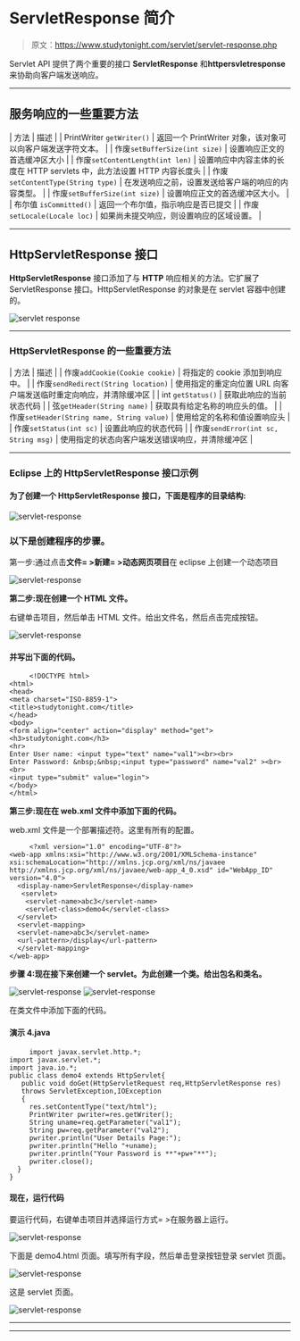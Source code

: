 # ServletResponse 简介

> 原文：<https://www.studytonight.com/servlet/servlet-response.php>

Servlet API 提供了两个重要的接口 **ServletResponse** 和**httpersvletresponse**来协助向客户端发送响应。

* * *

## 服务响应的一些重要方法

| 方法 | 描述 |
| PrintWriter `getWriter()` | 返回一个 PrintWriter 对象，该对象可以向客户端发送字符文本。 |
| 作废`setBufferSize(int size)` | 设置响应正文的首选缓冲区大小 |
| 作废`setContentLength(int len)` | 设置响应中内容主体的长度在 HTTP servlets 中，此方法设置 HTTP 内容长度头 |
| 作废`setContentType(String type)` | 在发送响应之前，设置发送给客户端的响应的内容类型。 |
| 作废`setBufferSize(int size)` | 设置响应正文的首选缓冲区大小。 |
| 布尔值 `isCommitted()` | 返回一个布尔值，指示响应是否已提交 |
| 作废`setLocale(Locale loc)` | 如果尚未提交响应，则设置响应的区域设置。 |

* * *

## HttpServletResponse 接口

**HttpServletResponse** 接口添加了与 **HTTP** 响应相关的方法。它扩展了 ServletResponse 接口。HttpServletResponse 的对象是在 servlet 容器中创建的。

![servlet response](../Images/9368b72e2e216030a2f9ead487a14895.png)

* * *

### HttpServletResponse 的一些重要方法

| 方法 | 描述 |
| 作废`addCookie(Cookie cookie)` | 将指定的 cookie 添加到响应中。 |
| 作废`sendRedirect(String location)` | 使用指定的重定向位置 URL 向客户端发送临时重定向响应，并清除缓冲区 |
| int `getStatus()` | 获取此响应的当前状态代码 |
| 弦`getHeader(String name)` | 获取具有给定名称的响应头的值。 |
| 作废`setHeader(String name, String value)` | 使用给定的名称和值设置响应头 |
| 作废`setStatus(int sc)` | 设置此响应的状态代码 |
| 作废`sendError(int sc, String msg)` | 使用指定的状态向客户端发送错误响应，并清除缓冲区 |

* * *

### Eclipse 上的 HttpServletResponse 接口示例

#### 为了创建一个 HttpServletResponse 接口，下面是程序的目录结构:

![servlet-response](../Images/b9f97ce7cb9ccef05ab1ff23536d8d84.png)

### 以下是创建程序的步骤。

第一步:通过点击**文件= >新建= >动态网页项目**在 eclipse 上创建一个动态项目

![servlet-response](../Images/60da65815f83b9c32b5b5ac510b5d607.png)

**第二步:现在创建一个 HTML 文件。**

右键单击项目，然后单击 HTML 文件。给出文件名，然后点击完成按钮。

![servlet-response](../Images/187c7a04ac794f84c55e92ef7da188be.png)

#### 并写出下面的代码。

```
	 <!DOCTYPE html>
<html>
<head>
<meta charset="ISO-8859-1">
<title>studytonight.com</title>
</head>
<body>
<form align="center" action="display" method="get">
<h3>studytonight.com</h3>
<hr>
Enter User name: <input type="text" name="val1"><br><br>
Enter Password: &nbsp;&nbsp;<input type="password" name="val2" ><br><br>
<input type="submit" value="login">
</body>
</html> 

```

**第三步:现在在 web.xml 文件中添加下面的代码。**

web.xml 文件是一个部署描述符。这里有所有的配置。

```
	 <?xml version="1.0" encoding="UTF-8"?>
<web-app xmlns:xsi="http://www.w3.org/2001/XMLSchema-instance"  xsi:schemaLocation="http://xmlns.jcp.org/xml/ns/javaee http://xmlns.jcp.org/xml/ns/javaee/web-app_4_0.xsd" id="WebApp_ID" version="4.0">
  <display-name>ServletResponse</display-name>
   <servlet>
  	<servlet-name>abc3</servlet-name>
  	<servlet-class>demo4</servlet-class>
  </servlet>
  <servlet-mapping>
  <servlet-name>abc3</servlet-name>
  <url-pattern>/display</url-pattern>
  </servlet-mapping>
</web-app> 

```

**步骤 4:现在接下来创建一个 servlet。为此创建一个类。给出包名和类名。**

![servlet-response](../Images/c4c7c7cf6008828bfe6bbfef1b3c83d2.png)
![servlet-response](../Images/aa482009c5760e83ead2e83f470d5b7d.png)

在类文件中添加下面的代码。

#### **演示 4.java**

```
	 import javax.servlet.http.*;
import javax.servlet.*;
import java.io.*;
public class demo4 extends HttpServlet{
   public void doGet(HttpServletRequest req,HttpServletResponse res)
   throws ServletException,IOException
   {
     res.setContentType("text/html");
     PrintWriter pwriter=res.getWriter();
     String uname=req.getParameter("val1");
     String pw=req.getParameter("val2");
     pwriter.println("User Details Page:");
     pwriter.println("Hello "+uname);
     pwriter.println("Your Password is **"+pw+"**");
     pwriter.close();
  }
} 

```

#### **现在，运行代码**

要运行代码，右键单击项目并选择运行方式= >在服务器上运行。

![servlet-response](../Images/2b8a06a430faf9e21b43a8260376671b.png)

下面是 demo4.html 页面。填写所有字段，然后单击登录按钮登录 servlet 页面。

![servlet-response](../Images/38b70f9da726b410a2affb5c2f65febb.png)

这是 servlet 页面。

![servlet-response](../Images/8430a35edcd0c7c7dd5b9e099ce3a57a.png)

* * *

* * *